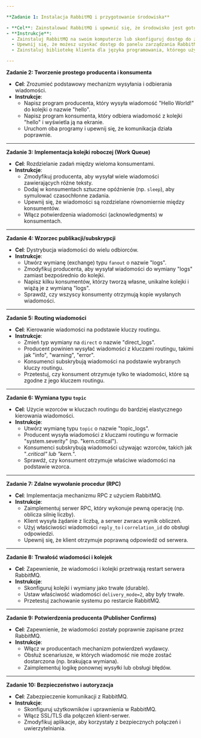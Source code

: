 ```yaml
---

**Zadanie 1: Instalacja RabbitMQ i przygotowanie środowiska**

- **Cel**: Zainstalować RabbitMQ i upewnić się, że środowisko jest gotowe do pracy.
- **Instrukcje**:
  - Zainstaluj RabbitMQ na swoim komputerze lub skonfiguruj dostęp do zdalnego serwera RabbitMQ.
  - Upewnij się, że możesz uzyskać dostęp do panelu zarządzania RabbitMQ (domyślnie na porcie `http://localhost:15672`).
  - Zainstaluj bibliotekę klienta dla języka programowania, którego używasz (np. `pika` dla Pythona).

---
```


**Zadanie 2: Tworzenie prostego producenta i konsumenta**

- **Cel**: Zrozumieć podstawowy mechanizm wysyłania i odbierania wiadomości.
- **Instrukcje**:
  - Napisz program producenta, który wysyła wiadomość "Hello World!" do kolejki o nazwie "hello".
  - Napisz program konsumenta, który odbiera wiadomość z kolejki "hello" i wyświetla ją na ekranie.
  - Uruchom oba programy i upewnij się, że komunikacja działa poprawnie.

---

**Zadanie 3: Implementacja kolejki roboczej (Work Queue)**

- **Cel**: Rozdzielanie zadań między wieloma konsumentami.
- **Instrukcje**:
  - Zmodyfikuj producenta, aby wysyłał wiele wiadomości zawierających różne teksty.
  - Dodaj w konsumentach sztuczne opóźnienie (np. `sleep`), aby symulować czasochłonne zadania.
  - Upewnij się, że wiadomości są rozdzielane równomiernie między konsumentów.
  - Włącz potwierdzenia wiadomości (acknowledgments) w konsumentach.

---

**Zadanie 4: Wzorzec publikacji/subskrypcji**

- **Cel**: Dystrybucja wiadomości do wielu odbiorców.
- **Instrukcje**:
  - Utwórz wymianę (exchange) typu `fanout` o nazwie "logs".
  - Zmodyfikuj producenta, aby wysyłał wiadomości do wymiany "logs" zamiast bezpośrednio do kolejki.
  - Napisz kilku konsumentów, którzy tworzą własne, unikalne kolejki i wiążą je z wymianą "logs".
  - Sprawdź, czy wszyscy konsumenty otrzymują kopie wysłanych wiadomości.

---

**Zadanie 5: Routing wiadomości**

- **Cel**: Kierowanie wiadomości na podstawie kluczy routingu.
- **Instrukcje**:
  - Zmień typ wymiany na `direct` o nazwie "direct_logs".
  - Producent powinien wysyłać wiadomości z kluczami routingu, takimi jak "info", "warning", "error".
  - Konsumenci subskrybują wiadomości na podstawie wybranych kluczy routingu.
  - Przetestuj, czy konsument otrzymuje tylko te wiadomości, które są zgodne z jego kluczem routingu.

---

**Zadanie 6: Wymiana typu `topic`**

- **Cel**: Użycie wzorców w kluczach routingu do bardziej elastycznego kierowania wiadomości.
- **Instrukcje**:
  - Utwórz wymianę typu `topic` o nazwie "topic_logs".
  - Producent wysyła wiadomości z kluczami routingu w formacie "system.severity" (np. "kern.critical").
  - Konsumenci subskrybują wiadomości używając wzorców, takich jak "*.critical" lub "kern.*".
  - Sprawdź, czy konsument otrzymuje właściwe wiadomości na podstawie wzorca.

---

**Zadanie 7: Zdalne wywołanie procedur (RPC)**

- **Cel**: Implementacja mechanizmu RPC z użyciem RabbitMQ.
- **Instrukcje**:
  - Zaimplementuj serwer RPC, który wykonuje pewną operację (np. oblicza silnię liczby).
  - Klient wysyła żądanie z liczbą, a serwer zwraca wynik obliczeń.
  - Użyj właściwości wiadomości `reply_to` i `correlation_id` do obsługi odpowiedzi.
  - Upewnij się, że klient otrzymuje poprawną odpowiedź od serwera.

---

**Zadanie 8: Trwałość wiadomości i kolejek**

- **Cel**: Zapewnienie, że wiadomości i kolejki przetrwają restart serwera RabbitMQ.
- **Instrukcje**:
  - Skonfiguruj kolejki i wymiany jako trwałe (durable).
  - Ustaw właściwość wiadomości `delivery_mode=2`, aby były trwałe.
  - Przetestuj zachowanie systemu po restarcie RabbitMQ.

---

**Zadanie 9: Potwierdzenia producenta (Publisher Confirms)**

- **Cel**: Zapewnienie, że wiadomości zostały poprawnie zapisane przez RabbitMQ.
- **Instrukcje**:
  - Włącz w producentach mechanizm potwierdzeń wydawcy.
  - Obsłuż scenariusze, w których wiadomość nie może zostać dostarczona (np. brakująca wymiana).
  - Zaimplementuj logikę ponownej wysyłki lub obsługi błędów.

---

**Zadanie 10: Bezpieczeństwo i autoryzacja**

- **Cel**: Zabezpieczenie komunikacji z RabbitMQ.
- **Instrukcje**:
  - Skonfiguruj użytkowników i uprawnienia w RabbitMQ.
  - Włącz SSL/TLS dla połączeń klient-serwer.
  - Zmodyfikuj aplikacje, aby korzystały z bezpiecznych połączeń i uwierzytelniania.
